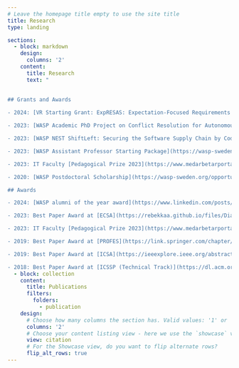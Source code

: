 ```yaml
---
# Leave the homepage title empty to use the site title
title: Research
type: landing

sections:
  - block: markdown
    design:
      columns: '2'
    content:
      title: Research
      text: "
    
      
## Grants and Awards

- 2024: [VR Starting Grant: ExpRESAS: Expectation-Focused Requirements Elicitation for Self-Adaptive Systems](https://www.vr.se/english/applying-for-funding/calls/2023-11-15-starting-grant-within-natural-and-engineering-sciences.html). PI.

- 2023: [WASP Academic PhD Project on Conflict Resolution for Autonomous Systems](https://wasp-sweden.org/opportunities/calls/). PI.

- 2023: [WASP NEST ShiftLeft: Securing the Software Supply Chain by Code-centric Analysis](https://wasp-sweden.org/). Co-PI.

- 2023: [WASP Assistant Professor Starting Package](https://wasp-sweden.org/opportunities/calls/): Funding for my own position, as well as 2 PhD students and 2 postdocs. PI.

- 2023: IT Faculty [Pedagogical Prize 2023](https://www.medarbetarportalen.gu.se/internt-itufak/teaching-learning/pedagogical-prize/), University of Gothenburg. 100,000 SEK.

- 2020: [WASP Postdoctoral Scholarship](https://wasp-sweden.org/opportunities/wasp-postdoc/). Grant for my postdoctoral research at Carnegie Mellon University. PI.

## Awards

- 2024: [WASP alumni of the year award](https://www.linkedin.com/posts/wasp-wallenberg-ai-autonomous-systems-and-software-program_waspwinterconference2024-wasp-activity-7150951094175621120-QUQI).

- 2023: Best Paper Award at [ECSA](https://rebekkaa.github.io/files/DiazPace2023-ECSA.pdf).

- 2023: IT Faculty [Pedagogical Prize 2023](https://www.medarbetarportalen.gu.se/internt-itufak/teaching-learning/pedagogical-prize/), University of Gothenburg.

- 2019: Best Paper Award at [PROFES](https://link.springer.com/chapter/10.1007/978-3-030-35333-9_26).

- 2019: Best Paper Award at [ICSA](https://ieeexplore.ieee.org/abstract/document/8703919).

- 2018: Best Paper Award at [ICSSP (Technical Track)](https://dl.acm.org/doi/10.1145/3202710.3203155)."
  - block: collection
    content:
      title: Publications
      filters:
        folders:
          - publication
    design:
      # Choose how many columns the section has. Valid values: '1' or '2'.
      columns: '2'
      # Choose your content listing view - here we use the `showcase` view
      view: citation
      # For the Showcase view, do you want to flip alternate rows?
      flip_alt_rows: true
---
```

